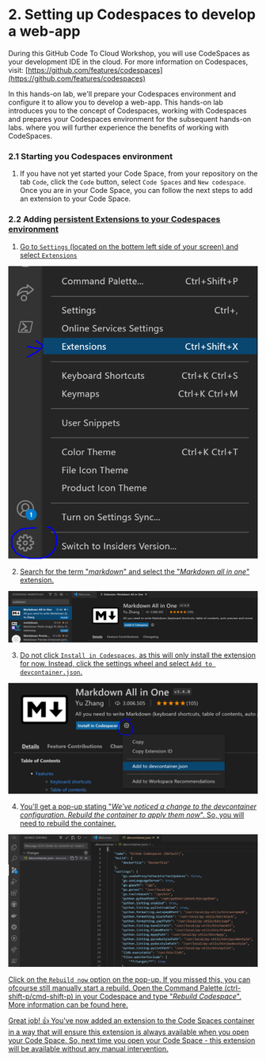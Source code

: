 # 2. Setting up Codespaces to develop a web-app

During this GitHub Code To Cloud Workshop, you will use CodeSpaces as your development IDE in the cloud. For more information on Codespaces, visit: [https://github.com/features/codespaces](https://github.com/features/codespaces)

In this hands-on lab, we'll prepare your Codespaces environment and configure it to allow you to develop a web-app. 
This hands-on lab introduces you to the concept of Codespaces, working with Codespaces and prepares your Codespaces environment for the subsequent hands-on labs. where you will further experience the benefits of working with CodeSpaces.

### 2.1 Starting you Codespaces environment
1. If you have not yet started your Code Space, from your repository on the tab `Code`, click the `Code` button, select `Code Spaces` and `New codespace`. Once you are in your Code Space, you can follow the next steps to add an extension to your Code Space.



### 2.2 Adding <u>persistent<u/> Extensions to your Codespaces environment

1. Go to `Settings` (located on the bottem left side of your screen) and select `Extensions` 

![Code Spaces - Settings](../images/codespacesextensions.PNG)

2. Search for the term "*markdown*" and select the "*Markdown all in one*" extension.

![Code Spaces - Search for markdown](../images/codespacesmarkdown.PNG)

3. Do not click `Install in Codespaces`, as this will only install the extension for now. Instead, click the settings wheel and select `Add to devcontainer.json`. 

![Code Spaces - Add to devcontainer.json](../images/codespacesaddtodevcontainer.PNG)

4. You'll get a pop-up stating "*We've noticed a change to the devcontainer configuration. Rebuild the container to apply them now*". So, you will need to rebuild the container. 

![Code Spaces - Add to devcontainer.json](../images/codespacesdevcontainer.PNG)

Click on the `Rebuild now` option on the pop-up. If you missed this, you can ofcourse still manually start a rebuild. Open the Command Palette (ctrl-shift-p/cmd-shift-p) in your Codespace and type "*Rebuild Codespace*". [More information can be found here](https://docs.github.com/en/codespaces/customizing-your-codespace/configuring-codespaces-for-your-project#applying-changes-to-your-configuration).

Great job! :thumbsup: You've now added an extension to the Code Spaces container in a way that will ensure this extension is always available when you open your Code Space. So, next time you open your Code Space - this extension will be available without any manual intervention.
